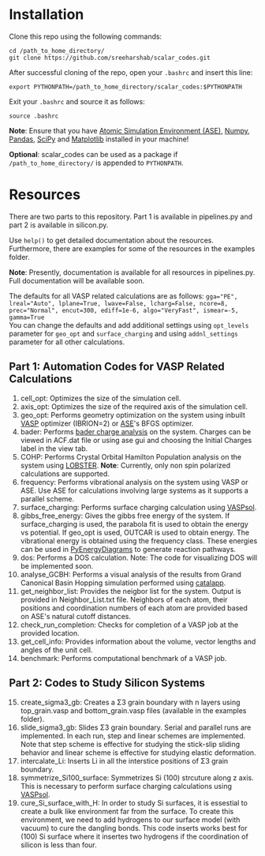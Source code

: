 # Installation
Clone this repo using the following commands:
```
cd /path_to_home_directory/
git clone https://github.com/sreeharshab/scalar_codes.git
```
After successful cloning of the repo, open your `.bashrc` and insert this line:
```
export PYTHONPATH=/path_to_home_directory/scalar_codes:$PYTHONPATH
```
Exit your `.bashrc` and source it as follows:
```
source .bashrc
```
**Note**: Ensure that you have [Atomic Simulation Environment (ASE)](https://wiki.fysik.dtu.dk/ase/), [Numpy](https://numpy.org/), [Pandas](https://pandas.pydata.org/), [SciPy](https://scipy.org/) and [Matplotlib](https://matplotlib.org/) installed in your machine!

**Optional**: scalar_codes can be used as a package if `/path_to_home_directory/` is appended to `PYTHONPATH`.

# Resources
There are two parts to this repository. Part 1 is available in pipelines.py and part 2 is available in silicon.py.

Use `help()` to get detailed documentation about the resources. Furthermore, there are examples for some of the resources in the examples folder.

**Note**: Presently, documentation is available for all resources in pipelines.py. Full documentation will be available soon.

The defaults for all VASP related calculations are as follows:
`gga="PE",
lreal="Auto",
lplane=True,
lwave=False,
lcharg=False,
ncore=8,
prec="Normal",
encut=300,
ediff=1e-6,
algo="VeryFast",
ismear=-5,
gamma=True`  
You can change the defaults and add additional settings using `opt_levels` parameter for `geo_opt` and `surface_charging` and using `addnl_settings` parameter for all other calculations.

## Part 1: Automation Codes for VASP Related Calculations
1. cell_opt: Optimizes the size of the simulation cell.
2. axis_opt: Optimizes the size of the required axis of the simulation cell.
3. geo_opt: Performs geometry optimization on the system using inbuilt [VASP](https://www.vasp.at/wiki/index.php/The_VASP_Manual) optimizer (IBRION=2) or [ASE](https://wiki.fysik.dtu.dk/ase/)'s BFGS optimizer.
4. bader: Performs [bader charge analysis](https://theory.cm.utexas.edu/henkelman/code/bader/) on the system. Charges can be viewed in ACF.dat file or using ase gui and choosing the Initial Charges label in the view tab.
5. COHP: Performs Crystal Orbital Hamilton Population analysis on the system using [LOBSTER](http://www.cohp.de/). **Note**: Currently, only non spin polarized calculations are supported.
6. frequency: Performs vibrational analysis on the system using VASP or ASE. Use ASE for calculations involving large systems as it supports a parallel scheme.
7. surface_charging: Performs surface charging calculation using [VASPsol](https://github.com/henniggroup/VASPsol).
8. gibbs_free_energy: Gives the gibbs free energy of the system. If surface_charging is used, the parabola fit is used to obtain the energy vs potential. If geo_opt is used, OUTCAR is used to obtain energy. The vibrational energy is obtained using the frequency class. These energies can be used in [PyEnergyDiagrams](https://github.com/giacomomarchioro/PyEnergyDiagrams) to generate reaction pathways.
9. dos: Performs a DOS calculation. Note: The code for visualizing DOS will be implemented soon.
10. analyse_GCBH: Performs a visual analysis of the results from Grand Canonical Basin Hopping simulation performed using [catalapp](https://github.com/GengSS/catalapp?tab=readme-ov-file).
11. get_neighbor_list: Provides the neigbor list for the system. Output is provided in Neighbor_List.txt file. Neighbors of each atom, their positions and coordination numbers of each atom are provided based on ASE's natural cutoff distances.
12. check_run_completion: Checks for completion of a VASP job at the provided location.
13. get_cell_info: Provides information about the volume, vector lengths and angles of the unit cell.
14. benchmark: Performs computational benchmark of a VASP job.

## Part 2: Codes to Study Silicon Systems
15. create_sigma3_gb: Creates a Σ3 grain boundary with n layers using top_grain.vasp and bottom_grain.vasp files (available in the examples folder).
16. slide_sigma3_gb: Slides Σ3 grain boundary. Serial and parallel runs are implemented. In each run, step and linear schemes are implemented. Note that step scheme is effective for studying the stick-slip sliding behavior and linear scheme is effective for studying elastic deformation.
17. intercalate_Li: Inserts Li in all the interstice positions of Σ3 grain boundary.
18. symmetrize_Si100_surface: Symmetrizes Si (100) strcuture along z axis. This is necessary to perform surface charging calculations using [VASPsol](https://github.com/henniggroup/VASPsol).
19. cure_Si_surface_with_H: In order to study Si surfaces, it is essestial to create a bulk like environment far from the surface. To create this environment, we need to add hydrogens to our surface model (with vacuum) to cure the dangling bonds. This code inserts works best for (100) Si surface where it insertes two hydrogens if the coordination of silicon is less than four.